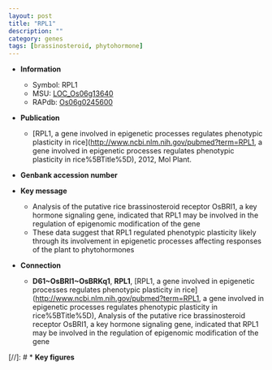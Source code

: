```yaml
---
layout: post
title: "RPL1"
description: ""
category: genes
tags: [brassinosteroid, phytohormone]
---
```


* **Information**  
    + Symbol: RPL1  
    + MSU: [LOC_Os06g13640](http://rice.plantbiology.msu.edu/cgi-bin/ORF_infopage.cgi?orf=LOC_Os06g13640)  
    + RAPdb: [Os06g0245600](http://rapdb.dna.affrc.go.jp/viewer/gbrowse_details/irgsp1?name=Os06g0245600)  

* **Publication**  
    + [RPL1, a gene involved in epigenetic processes regulates phenotypic plasticity in rice](http://www.ncbi.nlm.nih.gov/pubmed?term=RPL1, a gene involved in epigenetic processes regulates phenotypic plasticity in rice%5BTitle%5D), 2012, Mol Plant.

* **Genbank accession number**  

* **Key message**  
    + Analysis of the putative rice brassinosteroid receptor OsBRI1, a key hormone signaling gene, indicated that RPL1 may be involved in the regulation of epigenomic modification of the gene
    + These data suggest that RPL1 regulated phenotypic plasticity likely through its involvement in epigenetic processes affecting responses of the plant to phytohormones

* **Connection**  
    + __D61~OsBRI1~OsBRKq1__, __RPL1__, [RPL1, a gene involved in epigenetic processes regulates phenotypic plasticity in rice](http://www.ncbi.nlm.nih.gov/pubmed?term=RPL1, a gene involved in epigenetic processes regulates phenotypic plasticity in rice%5BTitle%5D), Analysis of the putative rice brassinosteroid receptor OsBRI1, a key hormone signaling gene, indicated that RPL1 may be involved in the regulation of epigenomic modification of the gene

[//]: # * **Key figures**  


